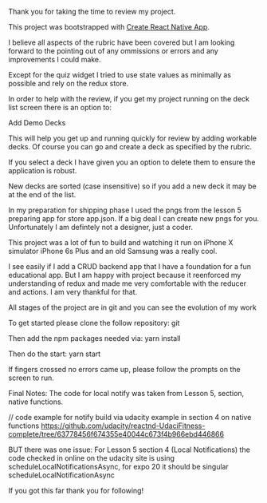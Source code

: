 Thank you for taking the time to review my project.

This project was bootstrapped with [Create React Native App](https://github.com/react-community/create-react-native-app).

I believe all aspects of the rubric have been covered but
I am looking forward to the pointing out of any ommissions
or errors and any improvements I could make.

Except for the quiz widget I tried to use state values as 
minimally as possible and rely on the redux store.

In order to help with the review, if you get my project running
on the deck list screen there is an option to:

  Add Demo Decks

This will help you get up and running quickly for review by adding workable decks.
Of course you can go and create a deck as specified by the rubric.

If you select a deck I have given you an option to delete them 
to ensure the application is robust.

New decks are sorted (case insensitive) so if you add a new deck it may be at the end of the list.

In my preparation for shipping phase I used the pngs from the lesson 5
preparing app for store app.json.  If a big deal I can create new pngs for you.
Unfortunately I am defintely not a designer, just a coder.

This project was a lot of fun to build and watching it run on 
  iPhone X simulator
  iPhone 6s Plus 
  and an old Samsung was a really cool.

I see easily if I add a CRUD backend app that I have a foundation for a fun
educational app.  But I am happy with project because it reenforced my
understanding of redux and made me very comfortable with the reducer and actions.
I am very thankful for that.

All stages of the project are in git and you can see the evolution of my work

To get started please clone the follow repository:
  git 

Then add the npm packages needed via:
    yarn install

Then do the start:
    yarn start

If fingers crossed no errors came up, please follow the prompts on the screen to run.


Final Notes:
The code for local notify was taken from Lesson 5, section, native functions.

// code example for notify 
build via udacity example in section 4 on native functions
https://github.com/udacity/reactnd-UdaciFitness-complete/tree/63778456f674355e40044c673f4b966ebd446866

BUT there was one issue:
For Lesson 5 section 4 (Local Notifications) the code checked in online on the udacity site is using 
scheduleLocalNotificationsAsync, for expo 20 it should be singular scheduleLocalNotificationAsync

If you got this far thank you for following!